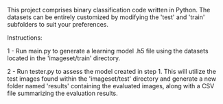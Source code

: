 This project comprises binary classification code written in Python. The datasets can be entirely customized by modifying the 'test' and 'train' subfolders to suit your preferences.

Instructions:

1 - Run main.py to generate a learning model .h5 file using the datasets located in the 'imageset/train' directory.

2 - Run tester.py to assess the model created in step 1. This will utilize the test images found within the 'imageset/test' directory and generate a new folder named 'results' containing the evaluated images, along with a CSV file summarizing the evaluation results.
